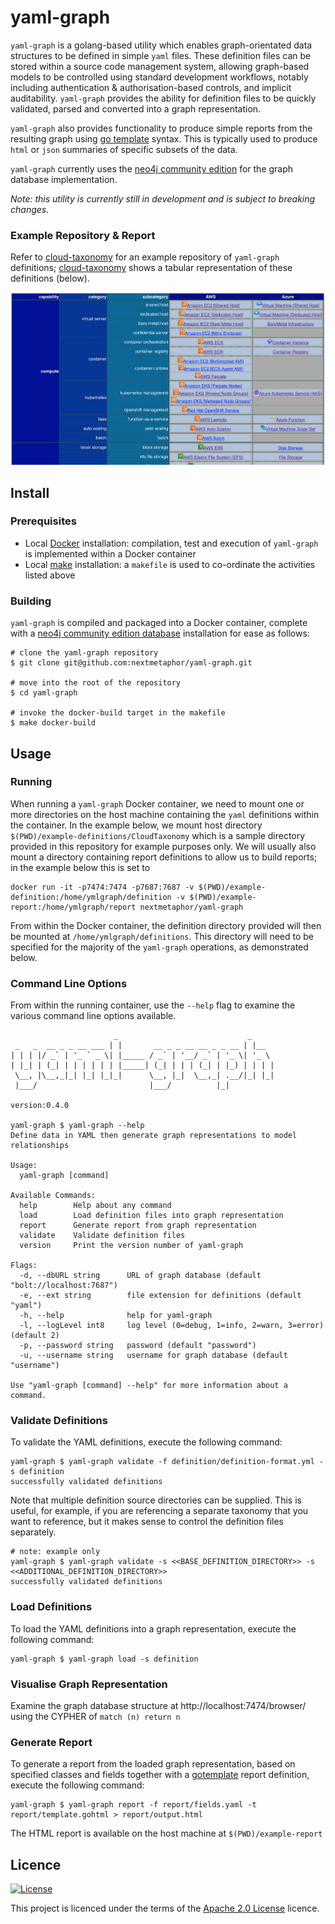 # yaml-graph

`yaml-graph` is a golang-based utility which enables graph-orientated data structures to be defined in simple `yaml` files. These definition files can be stored within a source code management system, allowing graph-based models to be controlled using standard development workflows, notably including authentication & authorisation-based controls, and implicit auditability. `yaml-graph` provides the ability for definition files to be quickly validated, parsed and converted into a graph representation.

`yaml-graph` also provides functionality to produce simple reports from the resulting graph using [go template](https://pkg.go.dev/text/template) syntax. This is typically used to produce `html` or `json` summaries of specific subsets of the data.

`yaml-graph` currently uses the [neo4j community edition](https://github.com/neo4j/neo4j) for the graph database implementation.

_Note: this utility is currently still in development and is subject to breaking changes._

### Example Repository & Report

Refer to [cloud-taxonomy](https://gitlab.com/nextmetaphor/cloud-taxonomy) for an example repository of `yaml-graph` definitions; [cloud-taxonomy](https://nextmetaphor.gitlab.io/cloud-taxonomy/) shows a tabular representation of these definitions (below).

![Cloud Taxonomy generated from yaml-graph definitions](cloud-taxonomy.jpg)

## Install

### Prerequisites

- Local [Docker](https://www.docker.com/) installation: compilation, test and execution of `yaml-graph` is implemented within a Docker container
- Local [make](https://www.gnu.org/software/make/) installation: a `makefile` is used to co-ordinate the activities listed above

### Building

`yaml-graph` is compiled and packaged into a Docker container, complete with a [neo4j community edition database](https://neo4j.com) installation for ease as follows:

```shell
# clone the yaml-graph repository
$ git clone git@github.com:nextmetaphor/yaml-graph.git

# move into the root of the repository
$ cd yaml-graph

# invoke the docker-build target in the makefile
$ make docker-build
```

## Usage

### Running

When running a `yaml-graph` Docker container, we need to mount one or more directories on the host machine containing the `yaml` definitions within the container. In the example below, we mount host directory `$(PWD)/example-definitions/CloudTaxonomy` which is a sample directory provided in this repository for example purposes only. We will usually also mount a directory containing report definitions to allow us to build reports; in the example below this is set to

```shell
docker run -it -p7474:7474 -p7687:7687 -v $(PWD)/example-definition:/home/ymlgraph/definition -v $(PWD)/example-report:/home/ymlgraph/report nextmetaphor/yaml-graph
```

From within the Docker container, the definition directory provided will then be mounted at `/home/ymlgraph/definitions`. This directory will need to be specified for the majority of the `yaml-graph` operations, as demonstrated below.

### Command Line Options

From within the running container, use the `--help` flag to examine the various command line options available.

```shell
                       _                             _
 _   _  __ _ _ __ ___ | |       __ _ _ __ __ _ _ __ | |__
| | | |/ _` | '_ ` _ \| |_____ / _` | '__/ _` | '_ \| '_ \
| |_| | (_| | | | | | | |_____| (_| | | | (_| | |_) | | | |
 \__, |\__,_|_| |_| |_|_|      \__, |_|  \__,_| .__/|_| |_|
 |___/                         |___/          |_|

version:0.4.0

yaml-graph $ yaml-graph --help
Define data in YAML then generate graph representations to model relationships

Usage:
  yaml-graph [command]

Available Commands:
  help        Help about any command
  load        Load definition files into graph representation
  report      Generate report from graph representation
  validate    Validate definition files
  version     Print the version number of yaml-graph

Flags:
  -d, --dbURL string      URL of graph database (default "bolt://localhost:7687")
  -e, --ext string        file extension for definitions (default "yaml")
  -h, --help              help for yaml-graph
  -l, --logLevel int8     log level (0=debug, 1=info, 2=warn, 3=error) (default 2)
  -p, --password string   password (default "password")
  -u, --username string   username for graph database (default "username")

Use "yaml-graph [command] --help" for more information about a command.
```

### Validate Definitions

To validate the YAML definitions, execute the following command:

```shell
yaml-graph $ yaml-graph validate -f definition/definition-format.yml -s definition
successfully validated definitions
```

Note that multiple definition source directories can be supplied. This is useful, for example, if you are referencing a separate taxonomy that you want to reference, but it makes sense to control the definition files separately.

```shell
# note: example only
yaml-graph $ yaml-graph validate -s <<BASE_DEFINITION_DIRECTORY>> -s <<ADDITIONAL_DEFINITION_DIRECTORY>>
successfully validated definitions
```

### Load Definitions

To load the YAML definitions into a graph representation, execute the following command:

```shell
yaml-graph $ yaml-graph load -s definition
```

### Visualise Graph Representation

Examine the graph database structure at http://localhost:7474/browser/ using the CYPHER of `match (n) return n`

### Generate Report

To generate a report from the loaded graph representation, based on specified classes and fields together with a
[gotemplate](https://golang.org/pkg/text/template/) report definition, execute the following command:

```shell
yaml-graph $ yaml-graph report -f report/fields.yaml -t report/template.gohtml > report/output.html
```

The HTML report is available on the host machine at `$(PWD)/example-report`

## Licence

[![License](https://img.shields.io/badge/License-Apache%202.0-blue.svg)](https://opensource.org/licenses/Apache-2.0)

This project is licenced under the terms of the [Apache 2.0 License](LICENCE.md) licence.
